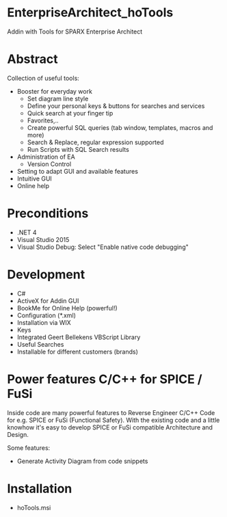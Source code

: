 # EnterpriseArchitect_hoTools
Addin with Tools for SPARX Enterprise Architect

# Abstract #
Collection of useful tools:

- Booster for everyday work
  - Set diagram line style 
  - Define your personal keys & buttons for searches and services
  - Quick search at your finger tip
  - Favorites,..
  - Create powerful SQL queries (tab window, templates, macros and more) 
  - Search & Replace, regular expression supported
  - Run Scripts with SQL Search results
- Administration of EA
  - Version Control
- Setting to adapt GUI and available features 
- Intuitive GUI
- Online help

# Preconditions
- .NET 4
- Visual Studio 2015
- Visual Studio Debug: Select "Enable native code debugging"



# Development #
- C#
- ActiveX for Addin GUI
- BookMe for Online Help (powerful!)
- Configuration (*.xml)
- Installation via WIX
- Keys
- Integrated Geert Bellekens VBScript Library
- Useful Searches
- Installable for different customers (brands)

# Power features C/C++ for SPICE / FuSi #
Inside code are many powerful features to Reverse Engineer C/C++ Code for e.g. SPICE or FuSi (Functional Safety). With the existing code and a little knowhow it's easy to develop SPICE or FuSi compatible Architecture and Design.

Some features:
- Generate Activity Diagram from code snippets

# Installation #
- hoTools.msi



